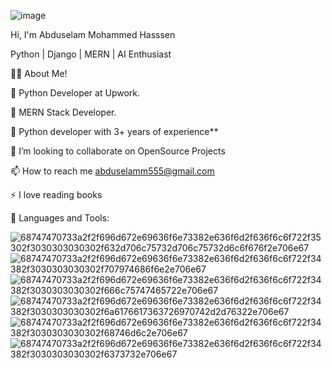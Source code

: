 ![image](https://user-images.githubusercontent.com/111492530/215350400-6d1076a7-7321-4185-94dd-7243b5d671e0.png)


Hi, I'm Abduselam Mohammed Hasssen

Python | Django | MERN | AI Enthusiast

🙋‍♂️ About Me!


🚀 Python Developer at Upwork.

🔭 MERN Stack Developer.

🌱 Python developer with 3+ years of experience**

👯 I’m looking to collaborate on OpenSource Projects

📫 How to reach me abduselamm555@gmail.com

⚡ I love reading books









🚀 Languages and Tools:

![68747470733a2f2f696d672e69636f6e73382e636f6d2f636f6c6f722f35302f3030303030302f632d706c75732d706c75732d6c6f676f2e706e67](https://user-images.githubusercontent.com/111492530/215351316-ef72c77e-9755-4f9e-89f5-077c8cdcb2e1.png)![68747470733a2f2f696d672e69636f6e73382e636f6d2f636f6c6f722f34382f3030303030302f707974686f6e2e706e67](https://user-images.githubusercontent.com/111492530/215351638-6054fcdd-e222-4133-b506-d4c827b1a2be.png)![68747470733a2f2f696d672e69636f6e73382e636f6d2f636f6c6f722f34382f3030303030302f666c75747465722e706e67](https://user-images.githubusercontent.com/111492530/215351661-6abeb584-fe5a-4ea2-87be-47578f4e08e0.png)![68747470733a2f2f696d672e69636f6e73382e636f6d2f636f6c6f722f34382f3030303030302f6a6176617363726970742d2d76322e706e67](https://user-images.githubusercontent.com/111492530/215351683-02f67e53-ec52-440a-a632-822257b57b90.png)![68747470733a2f2f696d672e69636f6e73382e636f6d2f636f6c6f722f34382f3030303030302f68746d6c2e706e67](https://user-images.githubusercontent.com/111492530/215351693-edfa838f-bb30-4acc-a68d-8001ccaf0e01.png)![68747470733a2f2f696d672e69636f6e73382e636f6d2f636f6c6f722f34382f3030303030302f6373732e706e67](https://user-images.githubusercontent.com/111492530/215351705-d2404ded-2253-4ad4-99a5-244940b2b829.png)







